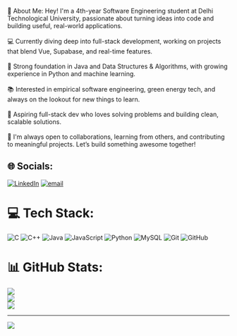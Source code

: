💫 About Me:
Hey! I'm a 4th-year Software Engineering student at Delhi Technological University, passionate about turning ideas into code and building useful, real-world applications.<br><br>💻 Currently diving deep into full-stack development, working on projects that blend Vue, Supabase, and real-time features.<br><br>🧠 Strong foundation in Java and Data Structures & Algorithms, with growing experience in Python and machine learning.<br><br>📚 Interested in empirical software engineering, green energy tech, and always on the lookout for new things to learn.<br><br>🚀 Aspiring full-stack dev who loves solving problems and building clean, scalable solutions.<br><br>🌱 I'm always open to collaborations, learning from others, and contributing to meaningful projects. Let’s build something awesome together!


## 🌐 Socials:
[![LinkedIn](https://img.shields.io/badge/LinkedIn-%230077B5.svg?logo=linkedin&logoColor=white)](https://linkedin.com/in/https://www.linkedin.com/in/loveesh-singh) [![email](https://img.shields.io/badge/Email-D14836?logo=gmail&logoColor=white)](mailto:loveesh.20132@gmail.com) 

# 💻 Tech Stack:
![C](https://img.shields.io/badge/c-%2300599C.svg?style=for-the-badge&logo=c&logoColor=white) ![C++](https://img.shields.io/badge/c++-%2300599C.svg?style=for-the-badge&logo=c%2B%2B&logoColor=white) ![Java](https://img.shields.io/badge/java-%23ED8B00.svg?style=for-the-badge&logo=openjdk&logoColor=white) ![JavaScript](https://img.shields.io/badge/javascript-%23323330.svg?style=for-the-badge&logo=javascript&logoColor=%23F7DF1E) ![Python](https://img.shields.io/badge/python-3670A0?style=for-the-badge&logo=python&logoColor=ffdd54) ![MySQL](https://img.shields.io/badge/mysql-4479A1.svg?style=for-the-badge&logo=mysql&logoColor=white) ![Git](https://img.shields.io/badge/git-%23F05033.svg?style=for-the-badge&logo=git&logoColor=white) ![GitHub](https://img.shields.io/badge/github-%23121011.svg?style=for-the-badge&logo=github&logoColor=white)
# 📊 GitHub Stats:
![](https://github-readme-stats.vercel.app/api?username=LoveeshSingh&theme=dark&hide_border=true&include_all_commits=true&count_private=false)<br/>
![](https://nirzak-streak-stats.vercel.app/?user=LoveeshSingh&theme=dark&hide_border=true)<br/>
![](https://github-readme-stats.vercel.app/api/top-langs/?username=LoveeshSingh&theme=dark&hide_border=true&include_all_commits=true&count_private=false&layout=compact)

---
[![](https://visitcount.itsvg.in/api?id=LoveeshSingh&icon=0&color=0)](https://visitcount.itsvg.in)

<!-- Proudly created with GPRM ( https://gprm.itsvg.in ) -->
